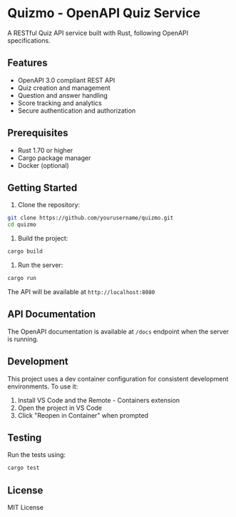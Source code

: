 # Quizmo - OpenAPI Quiz Service

A RESTful Quiz API service built with Rust, following OpenAPI specifications.

## Features

- OpenAPI 3.0 compliant REST API
- Quiz creation and management
- Question and answer handling
- Score tracking and analytics
- Secure authentication and authorization

## Prerequisites

- Rust 1.70 or higher
- Cargo package manager
- Docker (optional)

## Getting Started

1. Clone the repository:

```bash
git clone https://github.com/yourusername/quizmo.git
cd quizmo
```

1. Build the project:

```bash
cargo build
```

1. Run the server:

```bash
cargo run
```

The API will be available at `http://localhost:8080`

## API Documentation

The OpenAPI documentation is available at `/docs` endpoint when the server is running.

## Development

This project uses a dev container configuration for consistent development environments. To use it:

1. Install VS Code and the Remote - Containers extension
2. Open the project in VS Code
3. Click "Reopen in Container" when prompted

## Testing

Run the tests using:

```bash
cargo test
```

## License

MIT License
